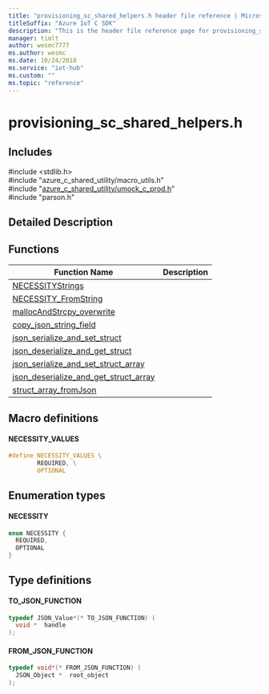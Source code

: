 ```yaml
---                             
title: "provisioning_sc_shared_helpers.h header file reference | Microsoft Docs" 
titleSuffix: "Azure IoT C SDK"            
description: "This is the header file reference page for provisioning_sc_shared_helpers.h in the Azure IoT C SDK. This SDK is used with Azure IoT Hub and Azure IoT Hub Device Provisioning Service"            
manager: timlt                 
author: wesmc7777              
ms.author: wesmc               
ms.date: 10/24/2018                    
ms.service: "iot-hub"             
ms.custom: ""                
ms.topic: "reference"        
---                            
```


# provisioning_sc_shared_helpers.h 

## Includes

\#include <stdlib.h>  
\#include "azure_c_shared_utility/macro_utils.h"  
\#include "[azure_c_shared_utility/umock_c_prod.h](umock-c-prod-h.md)"  
\#include "parson.h"  

## Detailed Description

## Functions

Function Name                  | Description                                
--------------------------------|---------------------------------------------
[NECESSITYStrings](./provisioning-sc-shared-helpers-h/necessitystrings.md)            | 
[NECESSITY_FromString](./provisioning-sc-shared-helpers-h/necessity-fromstring.md)            | 
[mallocAndStrcpy_overwrite](./provisioning-sc-shared-helpers-h/mallocandstrcpy-overwrite.md)            | 
[copy_json_string_field](./provisioning-sc-shared-helpers-h/copy-json-string-field.md)            | 
[json_serialize_and_set_struct](./provisioning-sc-shared-helpers-h/json-serialize-and-set-struct.md)            | 
[json_deserialize_and_get_struct](./provisioning-sc-shared-helpers-h/json-deserialize-and-get-struct.md)            | 
[json_serialize_and_set_struct_array](./provisioning-sc-shared-helpers-h/json-serialize-and-set-struct-array.md)            | 
[json_deserialize_and_get_struct_array](./provisioning-sc-shared-helpers-h/json-deserialize-and-get-struct-array.md)            | 
[struct_array_fromJson](./provisioning-sc-shared-helpers-h/struct-array-fromjson.md)            | 

## Macro definitions

#### NECESSITY_VALUES

```C
#define NECESSITY_VALUES \
        REQUIRED, \
        OPTIONAL 
```

## Enumeration types

#### NECESSITY

```C
enum NECESSITY {
  REQUIRED,
  OPTIONAL
}
```

## Type definitions

#### TO_JSON_FUNCTION

```C
typedef JSON_Value*(* TO_JSON_FUNCTION) (
  void *  handle
);
```

#### FROM_JSON_FUNCTION

```C
typedef void*(* FROM_JSON_FUNCTION) (
  JSON_Object *  root_object
);
```

